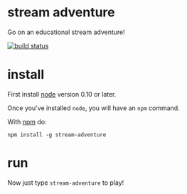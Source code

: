 # stream adventure

Go on an educational stream adventure!

[![build status](https://secure.travis-ci.org/substack/stream-adventure.png)](http://travis-ci.org/substack/stream-adventure)

# install

First install [node](http://nodejs.org) version 0.10 or later.

Once you've installed `node`, you will have an `npm` command.

With [npm](https://npmjs.org) do:

```
npm install -g stream-adventure
```

# run

Now just type `stream-adventure` to play!
